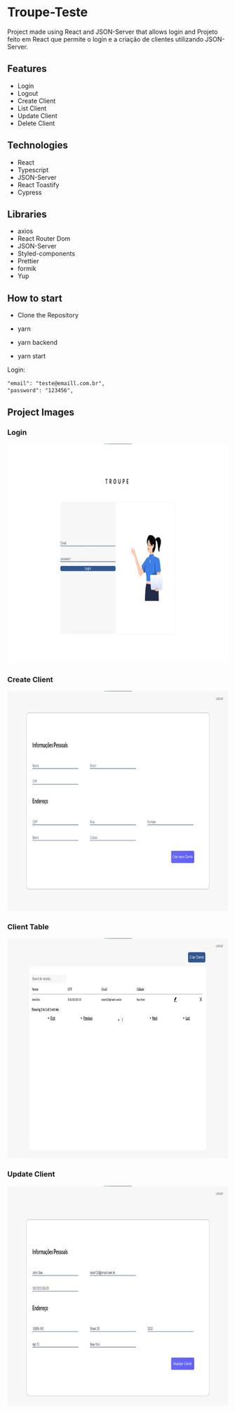# Troupe-Teste

Project made using React and JSON-Server that allows login and Projeto feito em React que permite o login e a criação de clientes utilizando JSON-Server.  

## Features

+ Login
+ Logout
+ Create Client
+ List Client
+ Update Client
+ Delete Client

## Technologies


+ React
+ Typescript
+ JSON-Server
+ React Toastify
+ Cypress

## Libraries

+ axios
+ React Router Dom
+ JSON-Server
+ Styled-components
+ Prettier
+ formik
+ Yup


## How to start

+ Clone the Repository
+ yarn

+ yarn backend
+ yarn start

Login:
```
"email": "teste@emaill.com.br",
"password": "123456",
```


## Project Images

### Login

<img src="demo/Login.jpeg" height="500" width="800"  alt="match">


### Create Client

<img src="demo/Create.jpeg" height="500" width="800"  alt="match">  

### Client Table 

<img src="demo/Table.jpeg" height="500" width="800"  alt="match">

### Update Client

<img src="demo/Update.jpeg" height="500" width="800"  alt="match">
